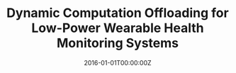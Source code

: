 ---
title: "Dynamic Computation Offloading for Low-Power Wearable Health Monitoring Systems"
authors:
- nabil
author_notes:
- ""
date: "2016-01-01T00:00:00Z"
doi: ""

# Schedule page publish date (NOT publication's date).
publishDate: "2020-10-11T00:00:00Z"

# Publication type.
# Legend: 0 = Uncategorized; 1 = Conference paper; 2 = Journal article;
# 3 = Preprint / Working Paper; 4 = Report; 5 = Book; 6 = Book section;
# 7 = Thesis; 8 = Patent
publication_types: ["2"]

# Publication name and optional abbreviated publication name.
publication: "IEEE Transactions on Biomedical Engineering"
publication_short: ""

abstract: ""

# Summary. An optional shortened abstract.
summary: ""


tags:
- machinelearning
- wearable

featured: false

# links:
# - name: ""
#   url: ""
url_pdf: media/papers/4.pdf
url_code: ''
url_dataset: ''
url_poster: ''
url_project: ''
url_slides: ''
url_source: ''
url_video: ''

# Featured image
# To use, add an image named `featured.jpg/png` to your page's folder.
image:
  caption: ""
  focal_point: ""
  preview_only: false

# Associated Projects (optional).
#   Associate this publication with one or more of your projects.
#   Simply enter your project's folder or file name without extension.
#   E.g. `internal-project` references `content/project/internal-project/index.md`.
#   Otherwise, set `projects: []`.
projects: []

# Slides (optional).
#   Associate this publication with Markdown slides.
#   Simply enter your slide deck's filename without extension.
#   E.g. `slides: "example"` references `content/slides/example/index.md`.
#   Otherwise, set `slides: ""`.
slides: ""
---